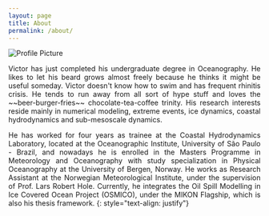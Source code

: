 ```yaml
---
layout: page
title: About
permalink: /about/
---
```


<img src="{{ site.baseurl }}/assets/eu.png" title="Profile Picture" class="profile">

<p align="justify">
Victor has just completed his undergraduate degree in Oceanography. He likes to let his beard grows almost freely because he thinks it might be useful someday. Victor doesn't know how to swim and has frequent rhinitis crisis. He tends to run away from all sort of hype stuff and loves the ~~beer-burger-fries~~ chocolate-tea-coffee trinity. His research interests reside mainly in numerical modeling, extreme events, ice dynamics, coastal hydrodynamics and sub-mesoscale dynamics. 
</p>

<p align="justify">
He has worked for four years as trainee at the Coastal Hydrodynamics Laboratory, located at the Oceanographic Institute, University of São Paulo - Brazil, and nowadays he is enrolled in the Masters Programme in Meteorology and Oceanography with study specialization in Physical Oceanography at the University of Bergen, Norway. He works as Research Assistant at the Norwegian Meteorological Institute, under the supervision of Prof. Lars Robert Hole. Currently, he integrates the Oil Spill Modelling in Ice Covered Ocean Project (OSMICO), under the MIKON Flagship, which is also his thesis framework. 
{: style="text-align: justify"}
</p>
